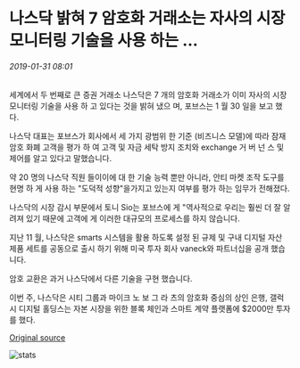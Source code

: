 # 나스닥 밝혀 7 암호화 거래소는 자사의 시장 모니터링 기술을 사용 하는 ...

###### 2019-01-31 08:01

세계에서 두 번째로 큰 증권 거래소 나스닥은 7 개의 암호화 거래소가 이미 자사의 시장 모니터링 기술을 사용 하 고 있다는 것을 밝혀 냈으 며, 포브스는 1 월 30 일을 보고 했다.

나스닥 대표는 포브스가 회사에서 세 가지 광범위 한 기준 (비즈니스 모델)에 따라 잠재 암호 화폐 고객을 평가 하 여 고객 및 자금 세탁 방지 조치와 exchange 거 버 넌 스 및 제어를 알고 있다고 말했습니다.

약 20 명의 나스닥 직원 들이이에 대 한 기술 능력 뿐만 아니라, 안티 마켓 조작 도구를 현명 하 게 사용 하는 "도덕적 성향"을가지고 있는지 여부를 평가 하는 임무가 전해졌다.

나스닥의 시장 감시 부문에서 토니 Sio는 포브스에 게 "역사적으로 우리는 훨씬 더 잘 알려져 있기 때문에 고객에 게 이러한 대규모의 프로세스를 하지 않습니다.

지난 11 월, 나스닥은 smarts 시스템을 활용 하도록 설정 된 규제 및 구내 디지털 자산 제품 세트를 공동으로 출시 하기 위해 미국 투자 회사 vaneck와 파트너십을 공개 했습니다.

암호 교환은 과거 나스닥에서 다른 기술을 구현 했습니다.

이번 주, 나스닥은 시티 그룹과 마이크 노 보 그 라 츠의 암호화 중심의 상인 은행, 갤럭시 디지털 홀딩스는 자본 시장을 위한 블록 체인과 스마트 계약 플랫폼에 $2000만 투자를 했다.

[Original source](https://cointelegraph.com/news/nasdaq-reveals-7-crypto-exchanges-are-using-its-market-monitoring-tech)

![stats](https://c.statcounter.com/11760860/0/a89fa40b/1/ "stats")